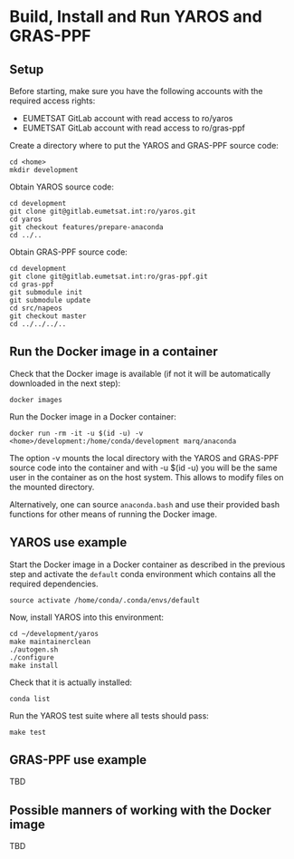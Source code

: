 Build, Install and Run YAROS and GRAS-PPF
=========================================

Setup
-----

Before starting, make sure you have the following accounts
with the required access rights:

 - EUMETSAT GitLab account with read access to ro/yaros
 - EUMETSAT GitLab account with read access to ro/gras-ppf


Create a directory where to put the YAROS and GRAS-PPF source code:
~~~~
cd <home>
mkdir development
~~~~

Obtain YAROS source code:
~~~~
cd development
git clone git@gitlab.eumetsat.int:ro/yaros.git
cd yaros
git checkout features/prepare-anaconda
cd ../..
~~~~

Obtain GRAS-PPF source code:
~~~~
cd development
git clone git@gitlab.eumetsat.int:ro/gras-ppf.git
cd gras-ppf
git submodule init
git submodule update
cd src/napeos
git checkout master
cd ../../../..
~~~~


Run the Docker image in a container
-----------------------------------

Check that the Docker image is available (if not it will be
automatically downloaded in the next step):
~~~~
docker images
~~~~

Run the Docker image in a Docker container:
~~~~
docker run -rm -it -u $(id -u) -v <home>/development:/home/conda/development marq/anaconda
~~~~
The option -v mounts the local directory with the YAROS and GRAS-PPF
source code into the container and with -u $(id -u) you will be the
same user in the container as on the host system. This allows to modify
files on the mounted directory.

Alternatively, one can source `anaconda.bash` and use their provided
bash functions for other means of running the Docker image.


YAROS use example
-----------------

Start the Docker image in a Docker container as described in the previous
step and activate the `default` conda environment which contains all the
required dependencies.
~~~~
source activate /home/conda/.conda/envs/default
~~~~

Now, install YAROS into this environment:
~~~~
cd ~/development/yaros
make maintainerclean
./autogen.sh
./configure
make install
~~~~

Check that it is actually installed:
~~~~
conda list
~~~~

Run the YAROS test suite where all tests should pass:
~~~~
make test
~~~~


GRAS-PPF use example
--------------------

TBD



Possible manners of working with the Docker image
-------------------------------------------------

TBD







